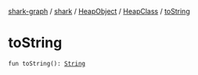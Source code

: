 [shark-graph](../../../index.md) / [shark](../../index.md) / [HeapObject](../index.md) / [HeapClass](index.md) / [toString](./to-string.md)

# toString

`fun toString(): `[`String`](https://kotlinlang.org/api/latest/jvm/stdlib/kotlin/-string/index.html)